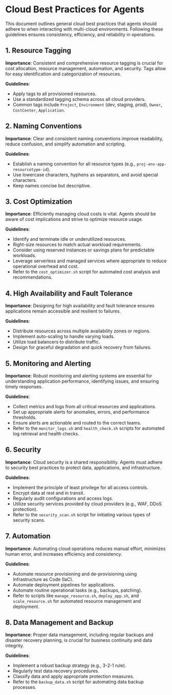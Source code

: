 # Cloud Best Practices for Agents

This document outlines general cloud best practices that agents should adhere to when interacting with multi-cloud environments. Following these guidelines ensures consistency, efficiency, and reliability in operations.

## 1. Resource Tagging

**Importance**: Consistent and comprehensive resource tagging is crucial for cost allocation, resource management, automation, and security. Tags allow for easy identification and categorization of resources.

**Guidelines**:
*   Apply tags to all provisioned resources.
*   Use a standardized tagging schema across all cloud providers.
*   Common tags include `Project`, `Environment` (dev, staging, prod), `Owner`, `CostCenter`, `Application`.

## 2. Naming Conventions

**Importance**: Clear and consistent naming conventions improve readability, reduce confusion, and simplify automation and scripting.

**Guidelines**:
*   Establish a naming convention for all resource types (e.g., `proj-env-app-resourcetype-id`).
*   Use lowercase characters, hyphens as separators, and avoid special characters.
*   Keep names concise but descriptive.

## 3. Cost Optimization

**Importance**: Efficiently managing cloud costs is vital. Agents should be aware of cost implications and strive to optimize resource usage.

**Guidelines**:
*   Identify and terminate idle or underutilized resources.
*   Right-size resources to match actual workload requirements.
*   Consider using reserved instances or savings plans for predictable workloads.
*   Leverage serverless and managed services where appropriate to reduce operational overhead and cost.
*   Refer to the `cost_optimizer.sh` script for automated cost analysis and recommendations.

## 4. High Availability and Fault Tolerance

**Importance**: Designing for high availability and fault tolerance ensures applications remain accessible and resilient to failures.

**Guidelines**:
*   Distribute resources across multiple availability zones or regions.
*   Implement auto-scaling to handle varying loads.
*   Utilize load balancers to distribute traffic.
*   Design for graceful degradation and quick recovery from failures.

## 5. Monitoring and Alerting

**Importance**: Robust monitoring and alerting systems are essential for understanding application performance, identifying issues, and ensuring timely responses.

**Guidelines**:
*   Collect metrics and logs from all critical resources and applications.
*   Set up appropriate alerts for anomalies, errors, and performance thresholds.
*   Ensure alerts are actionable and routed to the correct teams.
*   Refer to the `monitor_logs.sh` and `health_check.sh` scripts for automated log retrieval and health checks.

## 6. Security

**Importance**: Cloud security is a shared responsibility. Agents must adhere to security best practices to protect data, applications, and infrastructure.

**Guidelines**:
*   Implement the principle of least privilege for all access controls.
*   Encrypt data at rest and in transit.
*   Regularly audit configurations and access logs.
*   Utilize security services provided by cloud providers (e.g., WAF, DDoS protection).
*   Refer to the `security_scan.sh` script for initiating various types of security scans.

## 7. Automation

**Importance**: Automating cloud operations reduces manual effort, minimizes human error, and increases efficiency and consistency.

**Guidelines**:
*   Automate resource provisioning and de-provisioning using Infrastructure as Code (IaC).
*   Automate deployment pipelines for applications.
*   Automate routine operational tasks (e.g., backups, patching).
*   Refer to scripts like `manage_resource.sh`, `deploy_app.sh`, and `scale_resource.sh` for automated resource management and deployment.

## 8. Data Management and Backup

**Importance**: Proper data management, including regular backups and disaster recovery planning, is crucial for business continuity and data integrity.

**Guidelines**:
*   Implement a robust backup strategy (e.g., 3-2-1 rule).
*   Regularly test data recovery procedures.
*   Classify data and apply appropriate protection measures.
*   Refer to the `backup_data.sh` script for automating data backup processes.

